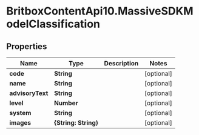 # BritboxContentApi10.MassiveSDKModelClassification

## Properties
Name | Type | Description | Notes
------------ | ------------- | ------------- | -------------
**code** | **String** |  | [optional] 
**name** | **String** |  | [optional] 
**advisoryText** | **String** |  | [optional] 
**level** | **Number** |  | [optional] 
**system** | **String** |  | [optional] 
**images** | **{String: String}** |  | [optional] 


